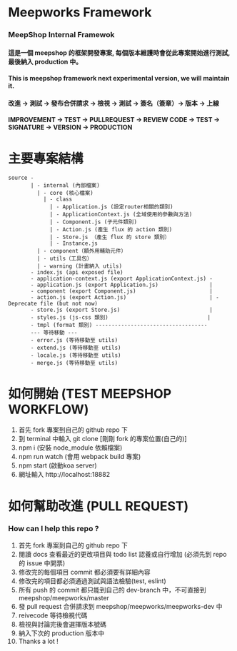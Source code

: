 Meepworks Framework
===
### MeepShop Internal Framewok

#### 這是一個 meepshop 的框架開發專案, 每個版本維護時會從此專案開始進行測試, 最後納入 production 中。
#### This is meepshop framework next experimental version, we will maintain it.

#### 改進 -> 測試 -> 發布合併請求 -> 檢視 -> 測試 -> 簽名（簽章）-> 版本 -> 上線
#### IMPROVEMENT -> TEST -> PULLREQUEST -> REVIEW CODE -> TEST -> SIGNATURE -> VERSION -> PRODUCTION

# 主要專案結構

```
source -
       | - internal (內部檔案)
         | - core (核心檔案)
           | - class
             | - Application.js (設定router相關的類別)
             | - ApplicationContext.js (全域使用的參數與方法)
             | - Component.js (子元件類別)
             | - Action.js (產生 flux 的 action 類別)
             | - Store.js （產生 flux 的 store 類別）
             | - Instance.js
         | - component（額外用輔助元件）
         | - utils（工具包）
         | - warning (計畫納入 utils)
       - index.js (api exposed file)
       - application-context.js (export ApplicationContext.js) -
       - application.js (export Application.js)                |
       - component (export Component.js)                       |
       - action.js (export Action.js)                          | - Deprecate file (but not now)
       - store.js (export Store.js)                            |
       - styles.js (js-css 類別)                               |
       - tmpl (format 類別) -----------------------------------
       --- 等待移動 ---
       - error.js (等待移動至 utils)
       - extend.js (等待移動至 utils)
       - locale.js (等待移動至 utils)
       - merge.js (等待移動至 utils)
```

# 如何開始 (TEST MEEPSHOP WORKFLOW)

1. 首先 fork 專案到自己的 github repo 下
2. 到 terminal 中輸入 git clone [剛剛 fork 的專案位置(自己的)]
3. npm i (安裝 node_module 依賴檔案)
4. npm run watch (會用 webpack build 專案)
5. npm start (啟動koa server)
6. 網址輸入 http://localhost:18882

# 如何幫助改進 (PULL REQUEST)

### How can I help this repo ?

1. 首先 fork 專案到自己的 github repo 下
2. 閱讀 docs 查看最近的更改項目與 todo list 認養或自行增加 (必須先到 repo 的 issue 中開票)
3. 修改完的每個項目 commit 都必須要有詳細內容
4. 修改完的項目都必須通過測試與語法檢驗(test, eslint)
5. 所有 push 的 commit 都只能到自己的 dev-branch 中，不可直接到 meepshop/meepworks/master
6. 發 pull request 合併請求到 meepshop/meepworks/meepworks-dev 中
7. reivecode 等待檢視代碼
8. 檢視與討論完後會選擇版本號碼
9. 納入下次的 production 版本中
10. Thanks a lot !
